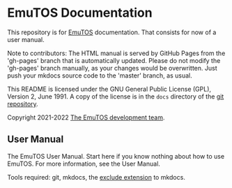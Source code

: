 # EmuTOS Documentation #

This repository is for [EmuTOS](https://emutos.sourceforge.io/) documentation. That consists for now of a user manual.

Note to contributors: The HTML manual is served by GitHub Pages from the 'gh-pages' branch that is automatically updated. Please do not modify the 'gh-pages' branch manually, as your changes would be overwritten. Just push your mkdocs source code to the 'master' branch, as usual.

This README is licensed under the GNU General Public License (GPL), Version 2, June 1991. A copy of the license is in the ``docs`` directory of the [git repository](https://github.com/emutos/manual).

Copyright 2021-2022 [The EmuTOS development team](https://raw.githubusercontent.com/emutos/emutos/master/doc/authors.txt).


## User Manual ##

The EmuTOS User Manual. Start here if you know nothing about how to use EmuTOS. For more information, see the User Manual.

Tools required: git, mkdocs, the [exclude extension](https://github.com/apenwarr/mkdocs-exclude) to mkdocs.
